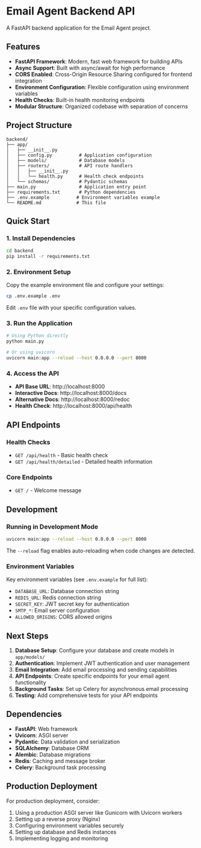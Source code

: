 # Email Agent Backend API

A FastAPI backend application for the Email Agent project.

## Features

- **FastAPI Framework**: Modern, fast web framework for building APIs
- **Async Support**: Built with async/await for high performance
- **CORS Enabled**: Cross-Origin Resource Sharing configured for frontend integration
- **Environment Configuration**: Flexible configuration using environment variables
- **Health Checks**: Built-in health monitoring endpoints
- **Modular Structure**: Organized codebase with separation of concerns

## Project Structure

```
backend/
├── app/
│   ├── __init__.py
│   ├── config.py          # Application configuration
│   ├── models/            # Database models
│   ├── routers/           # API route handlers
│   │   ├── __init__.py
│   │   └── health.py      # Health check endpoints
│   └── schemas/           # Pydantic schemas
├── main.py                # Application entry point
├── requirements.txt       # Python dependencies
├── .env.example          # Environment variables example
└── README.md             # This file
```

## Quick Start

### 1. Install Dependencies

```bash
cd backend
pip install -r requirements.txt
```

### 2. Environment Setup

Copy the example environment file and configure your settings:

```bash
cp .env.example .env
```

Edit `.env` file with your specific configuration values.

### 3. Run the Application

```bash
# Using Python directly
python main.py

# Or using uvicorn
uvicorn main:app --reload --host 0.0.0.0 --port 8000
```

### 4. Access the API

- **API Base URL**: http://localhost:8000
- **Interactive Docs**: http://localhost:8000/docs
- **Alternative Docs**: http://localhost:8000/redoc
- **Health Check**: http://localhost:8000/api/health

## API Endpoints

### Health Checks

- `GET /api/health` - Basic health check
- `GET /api/health/detailed` - Detailed health information

### Core Endpoints

- `GET /` - Welcome message

## Development

### Running in Development Mode

```bash
uvicorn main:app --reload --host 0.0.0.0 --port 8000
```

The `--reload` flag enables auto-reloading when code changes are detected.

### Environment Variables

Key environment variables (see `.env.example` for full list):

- `DATABASE_URL`: Database connection string
- `REDIS_URL`: Redis connection string
- `SECRET_KEY`: JWT secret key for authentication
- `SMTP_*`: Email server configuration
- `ALLOWED_ORIGINS`: CORS allowed origins

## Next Steps

1. **Database Setup**: Configure your database and create models in `app/models/`
2. **Authentication**: Implement JWT authentication and user management
3. **Email Integration**: Add email processing and sending capabilities
4. **API Endpoints**: Create specific endpoints for your email agent functionality
5. **Background Tasks**: Set up Celery for asynchronous email processing
6. **Testing**: Add comprehensive tests for your API endpoints

## Dependencies

- **FastAPI**: Web framework
- **Uvicorn**: ASGI server
- **Pydantic**: Data validation and serialization
- **SQLAlchemy**: Database ORM
- **Alembic**: Database migrations
- **Redis**: Caching and message broker
- **Celery**: Background task processing

## Production Deployment

For production deployment, consider:

1. Using a production ASGI server like Gunicorn with Uvicorn workers
2. Setting up a reverse proxy (Nginx)
3. Configuring environment variables securely
4. Setting up database and Redis instances
5. Implementing logging and monitoring 